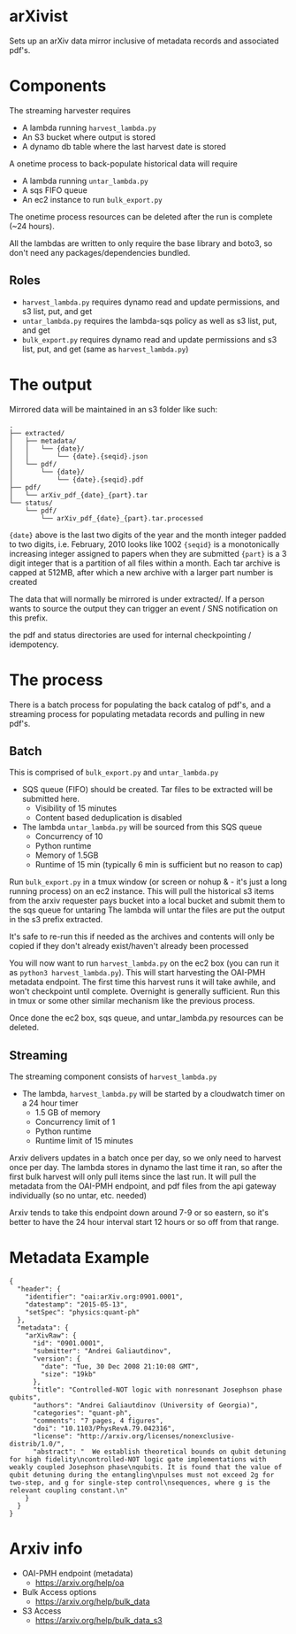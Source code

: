 # arXivist

Sets up an arXiv data mirror inclusive of metadata records and associated pdf's. 

# Components

The streaming harvester requires
  * A lambda running `harvest_lambda.py`
  * An S3 bucket where output is stored
  * A dynamo db table where the last harvest date is stored

A onetime process to back-populate historical data will require
  * A lambda running `untar_lambda.py`
  * A sqs FIFO queue
  * An ec2 instance to run `bulk_export.py`

The onetime process resources can be deleted after the run is complete (~24 hours).

All the lambdas are written to only require the base library and boto3, so don't need any packages/dependencies bundled.

## Roles

  * `harvest_lambda.py` requires dynamo read and update permissions, and s3 list, put, and get 
  * `untar_lambda.py` requires the lambda-sqs policy as well as s3 list, put, and get
  * `bulk_export.py` requires dynamo read and update permissions and s3 list, put, and get  (same as `harvest_lambda.py`)

# The output

Mirrored data will be maintained in an s3 folder like such:

```
.
├── extracted/
│   ├── metadata/
│   │   └── {date}/
│   │       └── {date}.{seqid}.json
│   └── pdf/
│       └── {date}/
│           └── {date}.{seqid}.pdf
├── pdf/
│   └── arXiv_pdf_{date}_{part}.tar
└── status/
    └── pdf/
        └── arXiv_pdf_{date}_{part}.tar.processed
```
`{date}` above is the last two digits of the year and the month integer padded to two digits, i.e. February, 2010 looks like 1002
`{seqid}` is a monotonically increasing integer assigned to papers when they are submitted
`{part}` is  a 3 digit integer that is a partition of all files within a month.  Each tar archive is capped at 512MB, after which a new archive with a larger part number is created

The data that will normally be mirrored is under extracted/.   If a person wants to source the output they can trigger an event / SNS notification on this prefix.

the pdf and status directories are used for internal checkpointing / idempotency.



# The process

There is a batch process for populating the back catalog of pdf's, and a streaming process for populating metadata records and pulling in new pdf's.

## Batch

This is comprised of `bulk_export.py` and `untar_lambda.py`

  * SQS queue (FIFO) should be created.  Tar files to be extracted will be submitted here.
    * Visibility of 15 minutes
    * Content based deduplication is disabled
  * The lambda `untar_lambda.py` will be sourced from this SQS queue
    * Concurrency of 10
    * Python runtime 
    * Memory of 1.5GB
    * Runtime of 15 min  (typically 6 min is sufficient but no reason to cap)
    
Run `bulk_export.py` in a tmux window (or screen or nohup & - it's just a long running process) on an ec2 instance.
This will pull the historical s3 items from the arxiv requester pays bucket into a local bucket and submit them to the sqs queue for untaring
The lambda will untar the files are put the output in the s3 prefix extracted.

It's safe to re-run this if needed as the archives and contents will only be copied if they don't already exist/haven't already been processed

You will now want to run `harvest_lambda.py` on the ec2 box (you can run it as `python3 harvest_lambda.py`).  This will start harvesting the OAI-PMH metadata endpoint.
The first time this harvest runs it will take awhile, and won't checkpoint until complete.  Overnight is generally sufficient.  Run this in tmux or some other similar mechanism like the previous process.

Once done the ec2 box, sqs queue, and untar_lambda.py resources can be deleted.

## Streaming

The streaming component consists of `harvest_lambda.py`

  * The lambda, `harvest_lambda.py` will be started by a cloudwatch timer on a 24 hour timer
    * 1.5 GB of memory
    * Concurrency limit of 1
    * Python runtime
    * Runtime limit of 15 minutes
    
Arxiv delivers updates in a batch once per day, so we only need to harvest once per day.
The lambda stores in dynamo the last time it ran, so after the first bulk harvest will only pull items since the last run.
It will pull the metadata from the OAI-PMH endpoint, and pdf files from the api gateway individually (so no untar, etc. needed)

Arxiv tends to take this endpoint down around 7-9 or so eastern, so it's better to have the 24 hour interval start 12 hours or so off from that range.

# Metadata Example

```
{
  "header": {
    "identifier": "oai:arXiv.org:0901.0001",
    "datestamp": "2015-05-13",
    "setSpec": "physics:quant-ph"
  },
  "metadata": {
    "arXivRaw": {
      "id": "0901.0001",
      "submitter": "Andrei Galiautdinov",
      "version": {
        "date": "Tue, 30 Dec 2008 21:10:08 GMT",
        "size": "19kb"
      },
      "title": "Controlled-NOT logic with nonresonant Josephson phase qubits",
      "authors": "Andrei Galiautdinov (University of Georgia)",
      "categories": "quant-ph",
      "comments": "7 pages, 4 figures",
      "doi": "10.1103/PhysRevA.79.042316",
      "license": "http://arxiv.org/licenses/nonexclusive-distrib/1.0/",
      "abstract": "  We establish theoretical bounds on qubit detuning for high fidelity\ncontrolled-NOT logic gate implementations with weakly coupled Josephson phase\nqubits. It is found that the value of qubit detuning during the entangling\npulses must not exceed 2g for two-step, and g for single-step control\nsequences, where g is the relevant coupling constant.\n"
    }
  }
}
```

# Arxiv info

  * OAI-PMH endpoint (metadata)
    * https://arxiv.org/help/oa
  * Bulk Access options
    * https://arxiv.org/help/bulk_data
  * S3 Access
    * https://arxiv.org/help/bulk_data_s3



